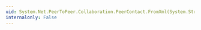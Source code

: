 ```yaml
---
uid: System.Net.PeerToPeer.Collaboration.PeerContact.FromXml(System.String)
internalonly: False
---
```

